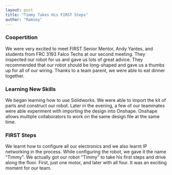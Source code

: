 ```yaml
---
layout: post
title: "Timmy Takes His FIRST Steps"
author: "Ramsey"
---
```


### Coopertition

We were very excited to meet FIRST Senior Mentor, Andy Yantes, and students from FRC 3193 Falco Techs at our second meeting. They inspected our robot for us and gave us lots of great advice. They recommended that our robot should be long-shaped and gave us a thumbs up for all of our wiring.  Thanks to a team parent, we were able to eat dinner together.

### Learning New Skills

We began learning how to use Solidworks. We were able to import the kit of parts and construct our robot. Later in the evening, a few of our teammates were able experiment with importing the design into Onshape. Onshape allows multiple collaborators to work on the same design file at the same time. 

### FIRST Steps

We learnt how to configure all our electronics and we also learnt IP networking in the process. While configuring the robot, we gave it the name "Timmy". We actually got our robot "Timmy" to take his first steps and drive along the floor. First, just one motor, and later with all four. It was an exciting moment for our team.

